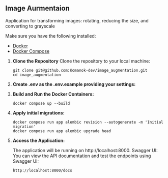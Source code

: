 ## Image Aurmentaion

Application for transforming images: rotating, reducing the size, and converting to grayscale

Make sure you have the following installed:
- [Docker](https://docs.docker.com/get-docker/)
- [Docker Compose](https://docs.docker.com/compose/install/)

1. **Clone the Repository**
    Clone the repository to your local machine:
    ```
    git clone git@github.com:Komanok-dev/image_augmentation.git
    cd image_augmentation
    ```

2. **Create .env as the .env.example providing your settings:**

3. **Build and Run the Docker Containers:**
    ```
    docker compose up --build
    ```

4. **Apply initial migrations:**
    ```
    docker compose run app alembic revision --autogenerate -m 'Initial migration'
    docker compose run app alembic upgrade head
    ```

5. **Access the Application:**

    The application will be running on http://localhost:8000.
    Swagger UI: You can view the API documentation and test the endpoints using Swagger UI:
    ```
    http://localhost:8000/docs
    ```
